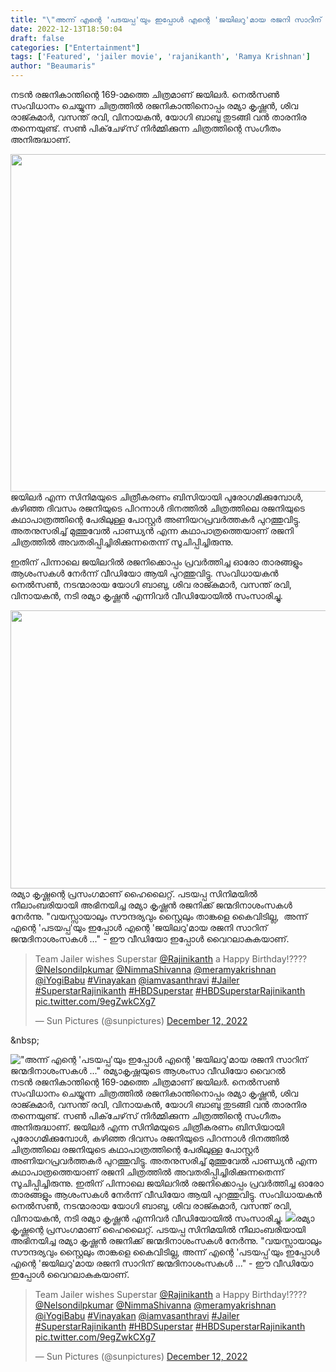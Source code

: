 ```yaml
---
title: "\"അന്ന് എന്റെ 'പടയപ്പ'യും ഇപ്പോൾ എന്റെ 'ജയിലറു'മായ രജനി സാറിന് ജന്മദിനാശംസകൾ ...\" രമ്യാകൃഷ്ണയുടെ ആശംസാ വീഡിയോ വൈറൽ"
date: 2022-12-13T18:50:04
draft: false
categories: ["Entertainment"]
tags: ['Featured', 'jailer movie', 'rajanikanth', 'Ramya Krishnan']
author: "Beaumaris"
---
```


നടൻ രജനികാന്തിന്റെ 169-ാമത്തെ ചിത്രമാണ് ജയിലർ. നെൽസൺ സംവിധാനം ചെയ്യുന്ന ചിത്രത്തിൽ രജനികാന്തിനൊപ്പം രമ്യാ കൃഷ്ണൻ, ശിവ രാജ്കുമാർ, വസന്ത് രവി, വിനായകൻ, യോഗി ബാബു തുടങ്ങി വൻ താരനിര തന്നെയുണ്ട്. സൺ പിക്‌ചേഴ്‌സ് നിർമ്മിക്കുന്ന ചിത്രത്തിന്റെ സംഗീതം അനിരുദ്ധാണ്.

<img class=" wp-image-366644 aligncenter" src="https://cdn.boolokam.com/articles/2022/12/ddffgg-1024x768.webp" alt="" width="720" height="540" />ജയിലർ എന്ന സിനിമയുടെ ചിത്രീകരണം ബിസിയായി പുരോഗമിക്കുമ്പോൾ, കഴിഞ്ഞ ദിവസം രജനിയുടെ പിറന്നാൾ ദിനത്തിൽ ചിത്രത്തിലെ രജനിയുടെ കഥാപാത്രത്തിന്റെ പേരിലുള്ള പോസ്റ്റർ അണിയറപ്രവർത്തകർ പുറത്തുവിട്ടു. അതനുസരിച്ച് മുത്തുവേൽ പാണ്ഡ്യൻ എന്ന കഥാപാത്രത്തെയാണ് രജനി ചിത്രത്തിൽ അവതരിപ്പിച്ചിരിക്കുന്നതെന്ന് സൂചിപ്പിച്ചിരുന്നു.

ഇതിന് പിന്നാലെ ജയിലറിൽ രജനിക്കൊപ്പം പ്രവർത്തിച്ച ഓരോ താരങ്ങളും ആശംസകൾ നേർന്ന് വീഡിയോ ആയി പുറത്തുവിട്ടു. സംവിധായകൻ നെൽസൺ, നടന്മാരായ യോഗി ബാബു, ശിവ രാജ്കുമാർ, വസന്ത് രവി, വിനായകൻ, നടി രമ്യാ കൃഷ്ണൻ എന്നിവർ വീഡിയോയിൽ സംസാരിച്ചു.

<img class="size-large wp-image-366645 aligncenter" src="https://cdn.boolokam.com/articles/2022/12/ddddf-1024x569.jpg" alt="" width="800" height="445" />രമ്യാ കൃഷ്ണന്റെ പ്രസംഗമാണ് ഹൈലൈറ്റ്. പടയപ്പ സിനിമയിൽ നീലാംബരിയായി അഭിനയിച്ച രമ്യാ കൃഷ്ണൻ രജനിക്ക് ജന്മദിനാശംസകൾ നേർന്നു. "വയസ്സായാലും സൗന്ദര്യവും സ്റ്റൈലും താങ്കളെ കൈവിടില്ല,  അന്ന് എന്റെ 'പടയപ്പ'യും ഇപ്പോൾ എന്റെ 'ജയിലറു'മായ രജനി സാറിന് ജന്മദിനാശംസകൾ ..." - ഈ വീഡിയോ ഇപ്പോൾ വൈറലാകുകയാണ്.
<blockquote class="twitter-tweet">
<p dir="ltr" lang="en">Team Jailer wishes Superstar <a href="https://twitter.com/rajinikanth?ref_src=twsrc%5Etfw">@Rajinikanth</a> a Happy Birthday!???? <a href="https://twitter.com/Nelsondilpkumar?ref_src=twsrc%5Etfw">@Nelsondilpkumar</a> <a href="https://twitter.com/NimmaShivanna?ref_src=twsrc%5Etfw">@NimmaShivanna</a> <a href="https://twitter.com/meramyakrishnan?ref_src=twsrc%5Etfw">@meramyakrishnan</a> <a href="https://twitter.com/iYogiBabu?ref_src=twsrc%5Etfw">@iYogiBabu</a> <a href="https://twitter.com/hashtag/Vinayakan?src=hash&amp;ref_src=twsrc%5Etfw">#Vinayakan</a> <a href="https://twitter.com/iamvasanthravi?ref_src=twsrc%5Etfw">@iamvasanthravi</a> <a href="https://twitter.com/hashtag/Jailer?src=hash&amp;ref_src=twsrc%5Etfw">#Jailer</a> <a href="https://twitter.com/hashtag/SuperstarRajinikanth?src=hash&amp;ref_src=twsrc%5Etfw">#SuperstarRajinikanth</a> <a href="https://twitter.com/hashtag/HBDSuperstar?src=hash&amp;ref_src=twsrc%5Etfw">#HBDSuperstar</a> <a href="https://twitter.com/hashtag/HBDSuperstarRajinikanth?src=hash&amp;ref_src=twsrc%5Etfw">#HBDSuperstarRajinikanth</a> <a href="https://t.co/9egZwkCXg7">pic.twitter.com/9egZwkCXg7</a></p>
— Sun Pictures (@sunpictures) <a href="https://twitter.com/sunpictures/status/1602189354205863936?ref_src=twsrc%5Etfw">December 12, 2022</a></blockquote>
<script async src="https://platform.twitter.com/widgets.js" charset="utf-8"></script>

&amp;nbsp;


!["അന്ന് എന്റെ 'പടയപ്പ'യും ഇപ്പോൾ എന്റെ 'ജയിലറു'മായ രജനി സാറിന് ജന്മദിനാശംസകൾ ..." രമ്യാകൃഷ്ണയുടെ ആശംസാ വീഡിയോ വൈറൽ](https://cdn.boolokam.com/articles/2022/12/ddffgg-1024x768.webp)നടൻ രജനികാന്തിന്റെ 169-ാമത്തെ ചിത്രമാണ് ജയിലർ. നെൽസൺ സംവിധാനം ചെയ്യുന്ന ചിത്രത്തിൽ രജനികാന്തിനൊപ്പം രമ്യാ കൃഷ്ണൻ, ശിവ രാജ്കുമാർ, വസന്ത് രവി, വിനായകൻ, യോഗി ബാബു തുടങ്ങി വൻ താരനിര തന്നെയുണ്ട്. സൺ പിക്‌ചേഴ്‌സ് നിർമ്മിക്കുന്ന ചിത്രത്തിന്റെ സംഗീതം അനിരുദ്ധാണ്. ജയിലർ എന്ന സിനിമയുടെ ചിത്രീകരണം ബിസിയായി പുരോഗമിക്കുമ്പോൾ, കഴിഞ്ഞ ദിവസം രജനിയുടെ പിറന്നാൾ ദിനത്തിൽ ചിത്രത്തിലെ രജനിയുടെ കഥാപാത്രത്തിന്റെ പേരിലുള്ള പോസ്റ്റർ അണിയറപ്രവർത്തകർ പുറത്തുവിട്ടു. അതനുസരിച്ച് മുത്തുവേൽ പാണ്ഡ്യൻ എന്ന കഥാപാത്രത്തെയാണ് രജനി ചിത്രത്തിൽ അവതരിപ്പിച്ചിരിക്കുന്നതെന്ന് സൂചിപ്പിച്ചിരുന്നു. ഇതിന് പിന്നാലെ ജയിലറിൽ രജനിക്കൊപ്പം പ്രവർത്തിച്ച ഓരോ താരങ്ങളും ആശംസകൾ നേർന്ന് വീഡിയോ ആയി പുറത്തുവിട്ടു. സംവിധായകൻ നെൽസൺ, നടന്മാരായ യോഗി ബാബു, ശിവ രാജ്കുമാർ, വസന്ത് രവി, വിനായകൻ, നടി രമ്യാ കൃഷ്ണൻ എന്നിവർ വീഡിയോയിൽ സംസാരിച്ചു. ![](https://cdn.boolokam.com/articles/2022/12/ddddf-1024x569.jpg)രമ്യാ കൃഷ്ണന്റെ പ്രസംഗമാണ് ഹൈലൈറ്റ്. പടയപ്പ സിനിമയിൽ നീലാംബരിയായി അഭിനയിച്ച രമ്യാ കൃഷ്ണൻ രജനിക്ക് ജന്മദിനാശംസകൾ നേർന്നു. "വയസ്സായാലും സൗന്ദര്യവും സ്റ്റൈലും താങ്കളെ കൈവിടില്ല, അന്ന് എന്റെ 'പടയപ്പ'യും ഇപ്പോൾ എന്റെ 'ജയിലറു'മായ രജനി സാറിന് ജന്മദിനാശംസകൾ ..." - ഈ വീഡിയോ ഇപ്പോൾ വൈറലാകുകയാണ്. 

> Team Jailer wishes Superstar [@Rajinikanth](https://twitter.com/rajinikanth?ref_src=twsrc%5Etfw) a Happy Birthday!???? [@Nelsondilpkumar](https://twitter.com/Nelsondilpkumar?ref_src=twsrc%5Etfw) [@NimmaShivanna](https://twitter.com/NimmaShivanna?ref_src=twsrc%5Etfw) [@meramyakrishnan](https://twitter.com/meramyakrishnan?ref_src=twsrc%5Etfw) [@iYogiBabu](https://twitter.com/iYogiBabu?ref_src=twsrc%5Etfw) [#Vinayakan](https://twitter.com/hashtag/Vinayakan?src=hash&ref_src=twsrc%5Etfw) [@iamvasanthravi](https://twitter.com/iamvasanthravi?ref_src=twsrc%5Etfw) [#Jailer](https://twitter.com/hashtag/Jailer?src=hash&ref_src=twsrc%5Etfw) [#SuperstarRajinikanth](https://twitter.com/hashtag/SuperstarRajinikanth?src=hash&ref_src=twsrc%5Etfw) [#HBDSuperstar](https://twitter.com/hashtag/HBDSuperstar?src=hash&ref_src=twsrc%5Etfw) [#HBDSuperstarRajinikanth](https://twitter.com/hashtag/HBDSuperstarRajinikanth?src=hash&ref_src=twsrc%5Etfw) [pic.twitter.com/9egZwkCXg7](https://t.co/9egZwkCXg7)
> 
> — Sun Pictures (@sunpictures) [December 12, 2022](https://twitter.com/sunpictures/status/1602189354205863936?ref_src=twsrc%5Etfw)

&nbsp;
